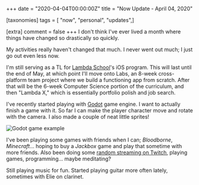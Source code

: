 +++
date = "2020-04-04T00:00:00Z"
title = "Now Update - April 04, 2020"

[taxonomies]
tags = [ "now", "personal", "updates",]

[extra]
comment = false
+++
I don't think I've ever lived a month where things have changed so drastically so quickly.

My activities really haven't changed that much. I never went out much; I just go out even less now.

I'm still serving as a TL for [Lambda School](https://lambdaschool.com)'s iOS program. This will last until the end of May, at which point I'll move onto Labs, an 8-week cross-platform team project where we build a functioning app from scratch. After that will be the 6-week Computer Science portion of the curriculum, and then "Lambda X," which is essentially portfolio polish and job search.

I've recently started playing with [Godot](https://godotengine.org) game engine. I want to actually finish a game with it. So far I can make the player character move and rotate with the camera. I also made a couple of neat little sprites!

![Godot game example](/images/mechscape-demo.gif)

I've been playing some games with friends when I can; *Bloodborne*, *Minecraft*... hoping to buy a *Jackbox* game and play that sometime with more friends. Also been doing some [random streaming on Twitch](https://www.twitch.tv/Junebash), playing games, programming... maybe meditating?

Still playing music for fun. Started playing guitar more often lately, sometimes with Elie on clarinet.